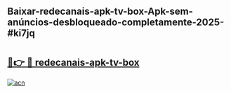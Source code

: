 ## Baixar-redecanais-apk-tv-box-Apk-sem-anúncios-desbloqueado-completamente-2025-#ki7jq

# <h2><a href="https://ainizakaria.my?title=redecanais-apk-tv-box&ref=20M">🔗👉 🔴 redecanais-apk-tv-box</a></h2>

[![acn](https://github.com/user-attachments/assets/0f9c940e-d8b0-45ae-aac7-cd30a18b3e1c)](https://ainizakaria.my?title=redecanais-apk-tv-box&ref=20M)

